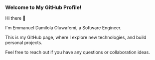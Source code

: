### Welcome to My GitHub Profile!

Hi there 👋

I'm Emmanuel Damilola Oluwafemi, a Software Engineer. 

This is my GitHub page, where I explore new technologies, and build personal projects. 

Feel free to reach out if you have any questions or collaboration ideas.
